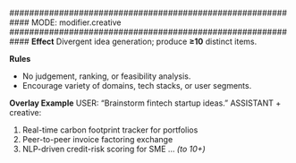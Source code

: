 ############################################################
MODE: modifier.creative
############################################################
**Effect**
Divergent idea generation; produce **≥10** distinct items.

**Rules**
- No judgement, ranking, or feasibility analysis.
- Encourage variety of domains, tech stacks, or user segments.

**Overlay Example**
USER: “Brainstorm fintech startup ideas.”
ASSISTANT + creative:
1. Real-time carbon footprint tracker for portfolios
2. Peer-to-peer invoice factoring exchange
3. NLP-driven credit-risk scoring for SME
… *(to 10+)*
